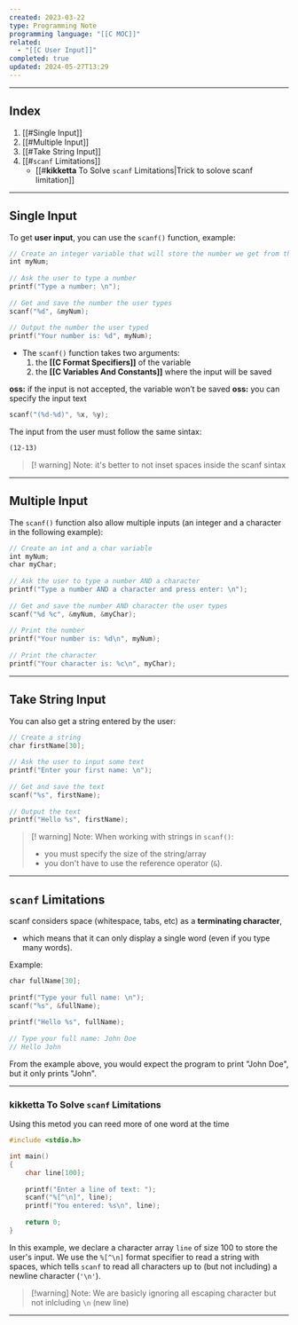 ```yaml
---
created: 2023-03-22
type: Programming Note
programming language: "[[C MOC]]"
related:
  - "[[C User Input]]"
completed: true
updated: 2024-05-27T13:29
---
```

---
## Index
1. [[#Single Input]]
2. [[#Multiple Input]]
3. [[#Take String Input]]
4. [[#`scanf` Limitations]]
	-  [[#**kikketta** To Solve `scanf` Limitations|Trick to solove scanf limitation]]

---
## Single Input

To get **user input**, you can use the `scanf()` function, example:
```C
// Create an integer variable that will store the number we get from the user  
int myNum;  
  
// Ask the user to type a number  
printf("Type a number: \n");  
  
// Get and save the number the user types  
scanf("%d", &myNum);  
  
// Output the number the user typed  
printf("Your number is: %d", myNum);
```

- The `scanf()` function takes two arguments: 
	1. the **[[C Format Specifiers]]** of the variable
	2. the **[[C Variables And Constants]]** where the input will be saved

**oss:** if the input is not accepted, the variable won’t be saved
**oss:** you can specify the input text
```c
scanf("(%d-%d)", %x, %y);
```
The input from the user must follow the same sintax:
```txt
(12-13)
```

>[! warning] Note:
it's better to not inset spaces inside the scanf sintax

---
## Multiple Input

The `scanf()` function also allow multiple inputs (an integer and a character in the following example):
``` C
// Create an int and a char variable  
int myNum;  
char myChar;  
  
// Ask the user to type a number AND a character  
printf("Type a number AND a character and press enter: \n");  
  
// Get and save the number AND character the user types  
scanf("%d %c", &myNum, &myChar);
  
// Print the number  
printf("Your number is: %d\n", myNum);  
  
// Print the character  
printf("Your character is: %c\n", myChar);
```

---
## Take String Input

You can also get a string entered by the user:
```C
// Create a string  
char firstName[30];  
  
// Ask the user to input some text  
printf("Enter your first name: \n");  
  
// Get and save the text  
scanf("%s", firstName);  
  
// Output the text  
printf("Hello %s", firstName);
```

>[! warning] Note:
>When working with strings in `scanf()`:
>- you must specify the size of the string/array  
>- you don't have to use the reference operator (`&`).

---
## `scanf` Limitations 

scanf considers space (whitespace, tabs, etc) as a **terminating character**, 
- which means that it can only display a single word (even if you type many words). 

Example:
```C
char fullName[30];  
  
printf("Type your full name: \n");  
scanf("%s", &fullName);  
  
printf("Hello %s", fullName);  
  
// Type your full name: John Doe  
// Hello John
```
From the example above, you would expect the program to print "John Doe", but it only prints "John".

---
### **kikketta** To Solve `scanf` Limitations
Using this metod you can reed more of one word at the time
```c
#include <stdio.h>

int main() 
{
	char line[100];
	
	printf("Enter a line of text: ");
	scanf("%[^\n]", line);
	printf("You entered: %s\n", line);
	
	return 0;
}
```
In this example, we declare a character array `line` of size 100 to store the user's input. We use the `%[^\n]` format specifier to read a string with spaces, which tells `scanf` to read all characters up to (but not including) a newline character (`'\n'`).

>[!warning] Note:
>We are basicly ignoring all escaping character but not inlcluding `\n` (new line)

---